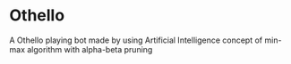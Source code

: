 # Othello
A Othello playing bot made by using Artificial Intelligence concept of min-max algorithm with alpha-beta pruning
